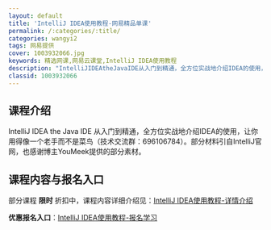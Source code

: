```yaml
---
layout: default
title: 'IntelliJ IDEA使用教程-网易精品单课'
permalink: /:categories/:title/
categories: wangyi2
tags: 网易提供
cover: 1003932066.jpg
keywords: 精选网课,网易云课堂,IntelliJ IDEA使用教程
description: "IntelliJIDEAtheJavaIDE从入门到精通，全方位实战地介绍IDEA的使用，让你用得像一个老手而不是菜鸟（技术交流群：696106784）。部分材料引自IntelliJ官网，也"
classid: 1003932066
---
```


## 课程介绍

IntelliJ IDEA the Java IDE  从入门到精通，全方位实战地介绍IDEA的使用，让你用得像一个老手而不是菜鸟（技术交流群：696106784）。部分材料引自IntelliJ官网，也感谢博主YouMeek提供的部分素材。

## 课程内容与报名入口

部分课程 **限时** 折扣中，课程内容详细介绍见：[IntelliJ IDEA使用教程-详情介绍](https://study.163.com/course/introduction/1003932066.htm?share=1&shareId=1025206652&utm_campaign=share&utm_medium=iphoneShare&utm_source=&utm_u=1025206652)

**优惠报名入口**：[IntelliJ IDEA使用教程-报名学习](https://study.163.com/course/introduction/1003932066.htm?share=1&shareId=1025206652&utm_campaign=share&utm_medium=iphoneShare&utm_source=&utm_u=1025206652)

